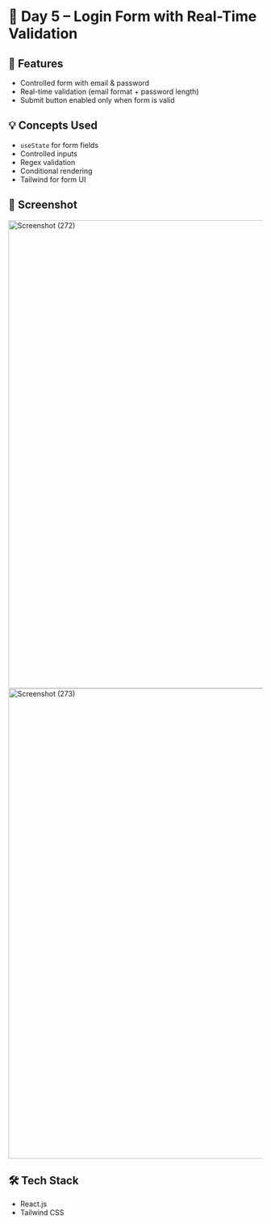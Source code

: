 # 🔐 Day 5 – Login Form with Real-Time Validation

## 🚀 Features
- Controlled form with email & password
- Real-time validation (email format + password length)
- Submit button enabled only when form is valid

## 💡 Concepts Used
- `useState` for form fields
- Controlled inputs
- Regex validation
- Conditional rendering
- Tailwind for form UI

## 📸 Screenshot
<img width="1849" height="926" alt="Screenshot (272)" src="https://github.com/user-attachments/assets/3f81170c-a019-4480-aec9-5fc5fef340a3" />
<img width="1866" height="930" alt="Screenshot (273)" src="https://github.com/user-attachments/assets/a65cf97e-1387-4a62-b613-1e8d8ab7b8e2" />



## 🛠️ Tech Stack
- React.js
- Tailwind CSS


